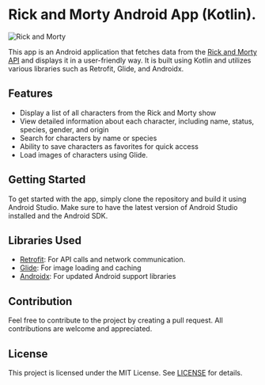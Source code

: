 # Rick and Morty Android App (Kotlin).

![Rick and Morty](https://wallpapercave.com/dwp1x/wp3277665.jpg)

This app is an Android application that fetches data from the [Rick and Morty API](https://rickandmortyapi.com/) and displays it in a user-friendly way. It is built using Kotlin and utilizes various libraries such as Retrofit, Glide, and Androidx.
## Features
- Display a list of all characters from the Rick and Morty show
- View detailed information about each character, including name, status, species, gender, and origin
- Search for characters by name or species
- Ability to save characters as favorites for quick access
- Load images of characters using Glide.

## Getting Started

To get started with the app, simply clone the repository and build it using Android Studio. Make sure to have the latest version of Android Studio installed and the Android SDK.



## Libraries Used
- [Retrofit](https://square.github.io/retrofit/): For API calls and network communication.
- [Glide](https://github.com/bumptech/glide): For image loading and caching
- [Androidx](https://developer.android.com/jetpack/androidx/): For updated Android support libraries

## Contribution

Feel free to contribute to the project by creating a pull request. All contributions are welcome and appreciated.

## License

This project is licensed under the MIT License. See [LICENSE](https://github.com/<your-username>/rick-and-morty-api-kotlin/blob/master/LICENSE) for details.



